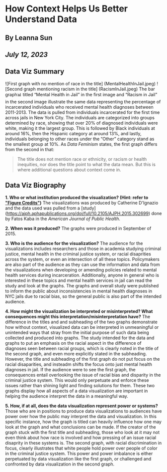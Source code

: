 # How Context Helps Us Better Understand Data
## By Leanna Sun
## _July 12, 2023_

## Data Viz Summary 
![First graph with no mention of race in the title] (MentalHealthInJail.jpeg)
![Second graph mentioning racism in the title] (RacismInJail.jpeg)
    The bar graph:bar_chart: titled “Mental Health in Jail” in the first image and “Racism in Jail” in the second image illustrate the same data representing the percentage of incarcerated individuals who received mental health diagnoses between 2011-2013. The data is pulled from individuals incarcerated for the first time across jails in New York City. The individuals are categorized into groups determined by race, showing that over 20% of diagnosed individuals were white, making it the largest group. This is followed by Black individuals at around 16%, then the Hispanic category at around 13%, and lastly, individuals belonging to other races under the “Other” category stand as the smallest group at 10%. As _Data Feminism_ states, the first graph differs from the second in that: 
> The title does not mention race or ethnicity, or racism or health inequities, nor does the title point to what the data mean. But this is where additional questions about context come in.

## Data Viz Biography
 **1. Who or what institution produced the visualization? (Hint: refer to ["Figure Credits"](https://data-feminism.mitpress.mit.edu/pub/ftb0980j/release/1?readingCollection=0cd867ef))**
    The visualizations was produced by Catherine D'Ignazio and the data used was pulled from a [study] (https://ajph.aphapublications.org/doi/full/10.2105/AJPH.2015.302699) done by Fatos Kaba in the _American Journal of Public Health_.

  **2. When was it produced?**
    The graphs were produced in September of 2015. 

  **3. Who is the audience for the visualization?**
    The audience for the visualizations includes researchers and those in academia studying criminal justice, mental health in the criminal justice system, or racial disaprities across the system, or even an intersection of all these topics. Policymakers are also part of the audience as they can use the information and data from the visualizations when developing or amending policies related to mental health services during incarceration. Additionally, anyone in general who is interested in these topics and mental health services in jail can read the study and look at the graphs. The graphs and overall study were published to inform the public about inconsistencies in mental health diagnoses in NYC jails due to racial bias, so the general public is also part of the intended audience.

  **4. How might the visualization be interpreted or misinterpreted? What consequences might this interpretation/misinterpretation have?**
    The difference in the titles and and subheading of the two graphs demonstrate how without context, visualized data can be interpreted in unmeaningful or unintended ways that stray from the initial purpose of such data being collected and produced into graphs. The study intended for the data and graphs to put an emphasis on the racial aspect in the difference of diagnoses seen between racial groups, which is clearly noted in the title of the second graph, and even more explicitly stated in the subheading. However, the title and subheading of the first graph do not put focus on the racial disaparities, and insteadm shifts the focus onto just mental health diagnoses in jail. If the audience were to see the first graph, the consequences entail overlooking the issue of racial bias and disparity in the criminal justice system. This would only perpetuate and enforce these issues rather than shining light and finding solutions for them. These two graphs display how all aspects of a data visualization are important in helping the audience interpret the data in a meaningful way. 

  **5. How, if at all, does the data visualization represent power or systems?**
    Those who are in positions to produce data visualizations to audiences have power over how the public may interpret the data and visualization. In this specific instance, how the graph is titled can heavily influence how one may look at the graph and what conclusions can be made. If the creator of the graph stuck with the first title and subheading, those who look at it may not even think about how race is involved and how pressing of an issue racial disaprity in these systems is. The second graph, with racial discrimination in focus, clearly illustrates that white people hold power over people of color in the criminal justice system. This power and power imbalance is either perpetuated by data visualization like the first graph, or challenged and confronted by data visualization in the second graph.